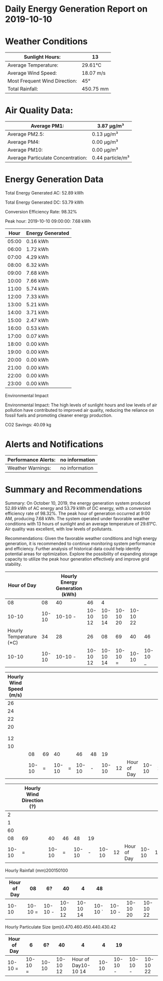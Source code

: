 # Daily Energy Generation Report on 2019-10-10

# Weather Conditions

|Sunlight Hours:|13|
|---|---|
|Average Temperature:|29.61°C|
|Average Wind Speed:|18.07 m/s|
|Most Frequent Wind Direction:|45°|
|Total Rainfall:|450.75 mm|

# Air Quality Data:

|Average PM1:|3.87 μg/m³|
|---|---|
|Average PM2.5:|0.13 μg/m³|
|Average PM4:|0.00 μg/m³|
|Average PM10:|0.00 μg/m³|
|Average Particulate Concentration:|0.44 particle/m³|

# Energy Generation Data

Total Energy Generated AC: 52.89 kWh

Total Energy Generated DC: 53.79 kWh

Conversion Efficiency Rate: 98.32%

Peak hour: 2019-10-10 09:00:00: 7.68 kWh

|Hour|Energy Generated|
|---|---|
|05:00|0.16 kWh|
|06:00|1.72 kWh|
|07:00|4.29 kWh|
|08:00|6.32 kWh|
|09:00|7.68 kWh|
|10:00|7.66 kWh|
|11:00|5.74 kWh|
|12:00|7.33 kWh|
|13:00|5.21 kWh|
|14:00|3.71 kWh|
|15:00|2.47 kWh|
|16:00|0.53 kWh|
|17:00|0.07 kWh|
|18:00|0.00 kWh|
|19:00|0.00 kWh|
|20:00|0.00 kWh|
|21:00|0.00 kWh|
|22:00|0.00 kWh|
|23:00|0.00 kWh|

Environmental Impact

Environmental Impact: The high levels of sunlight hours and low levels of air pollution have contributed to improved air quality, reducing the reliance on fossil fuels and promoting cleaner energy production.

CO2 Savings: 40.09 kg

# Alerts and Notifications

|Performance Alerts:|no information|
|---|---|
|Weather Warnings:|no information|

# Summary and Recommendations

Summary: On October 10, 2019, the energy generation system produced 52.89 kWh of AC energy and 53.79 kWh of DC energy, with a conversion efficiency rate of 98.32%. The peak hour of generation occurred at 9:00 AM, producing 7.68 kWh. The system operated under favorable weather conditions with 13 hours of sunlight and an average temperature of 29.61°C. Air quality was excellent, with low levels of pollutants.

Recommendations: Given the favorable weather conditions and high energy generation, it is recommended to continue monitoring system performance and efficiency. Further analysis of historical data could help identify potential areas for optimization. Explore the possibility of expanding storage capacity to utilize the peak hour generation effectively and improve grid stability.

|Hour of Day| |Hourly Energy Generation (kWh)| | | | | | | |
|---|---|---|---|---|---|---|---|---|---|
|08|08|40|46|4| | | | | |
|10-10|10-10|10-10 -|10-10 12|10-10 14|10-10 20|10-10 22| | | |
|Hourly Temperature (*C)|34|28|26|08|69|40|46|48|19|
|10-10|10-10|10-10 -|10-10 12|10-10 14|10-10 =|10-10|10-10 _|10-10 22| |

|Hourly Wind Speed (m/s)| | | | | | | | | | | | | | | | | | | |
|---|---|---|---|---|---|---|---|---|---|---|---|---|---|---|---|---|---|---|---|
|26| | | | | | | | | | | | | | | | | | | |
|24| | | | | | | | | | | | | | | | | | | |
|22| | | | | | | | | | | | | | | | | | | |
|20| | | | | | | | | | | | | | | | | | | |
| | | | | | | | | | | | | | | | | | | | |
| | | | | | | | | | | | | | | | | | | | |
|12| | | | | | | | | | | | | | | | | | | |
|10| | | | | | | | | | | | | | | | | | | |
| |08|69|40| |46|48|19| | | | | | | | | | | | |
| |10-10|=|10-10|=|10-10|-|10-10|12|Hour of Day|10-10|14|10-10|=|10-10|10-10|10-10|_|10-10|22|

| |Hourly Wind Direction (?)| | | | | | | | | | | | | | | | | |
|---|---|---|---|---|---|---|---|---|---|---|---|---|---|---|---|---|---|---|
|2| | | | | | | | | | | | | | | | | | |
|1| | | | | | | | | | | | | | | | | | |
|60| | | | | | | | | | | | | | | | | | |
|08|69|40|46|48|19| | | | | | | | | | | | | |
|10-10|=|10-10|=|10-10|-|10-10|12|Hour of Day|10-10|14|10-10|=|10-10|10-10|10-10|_|10-10|22|

Hourly Rainfall (mm)200150100

|Hour of Day|08|6?|40|4|48| | | |
|---|---|---|---|---|---|---|---|---|
|10-10|10-10 =|10-10 -|10-10 12|10-10 14|10-10 `|10-10 -|10-10 20|10-10 22|

Hourly Particulate Size (pm)0.470.460.450.440.430.42

|Hour of Day|6|6?|40|4|4|19| | |
|---|---|---|---|---|---|---|---|---|
|10-10 =|10-10 =|10-10|10-10 12|Hour of Day10-10 14|10-10|10-10 -|10-10 -|10-10 22|